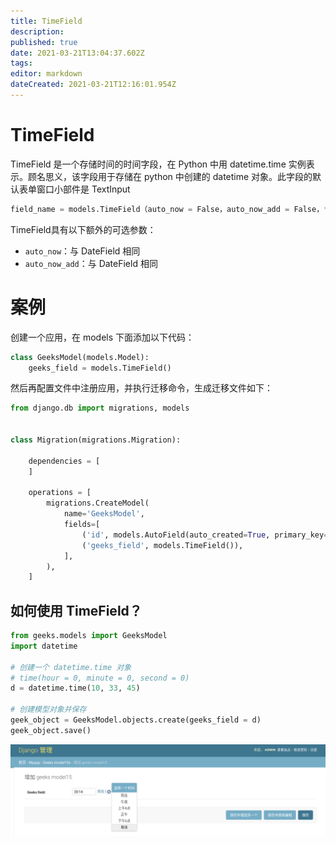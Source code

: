 ```yaml
---
title: TimeField
description: 
published: true
date: 2021-03-21T13:04:37.602Z
tags: 
editor: markdown
dateCreated: 2021-03-21T12:16:01.954Z
---
```


# TimeField

TimeField 是一个存储时间的时间字段，在 Python 中用 datetime.time 实例表示。顾名思义，该字段用于存储在 python 中创建的 datetime 对象。此字段的默认表单窗口小部件是 TextInput

```python
field_name = models.TimeField（auto_now = False，auto_now_add = False，** options）
```

TimeField具有以下额外的可选参数：

- `auto_now`：与 DateField 相同
- `auto_now_add`：与 DateField 相同

# 案例

创建一个应用，在 models 下面添加以下代码：

```python
class GeeksModel(models.Model):
    geeks_field = models.TimeField()
```

然后再配置文件中注册应用，并执行迁移命令，生成迁移文件如下：

```python
from django.db import migrations, models


class Migration(migrations.Migration):

    dependencies = [
    ]

    operations = [
        migrations.CreateModel(
            name='GeeksModel',
            fields=[
                ('id', models.AutoField(auto_created=True, primary_key=True, serialize=False, verbose_name='ID')),
                ('geeks_field', models.TimeField()),
            ],
        ),
    ]
```

## 如何使用 TimeField？

```python
from geeks.models import GeeksModel 
import datetime 

# 创建一个 datetime.time 对象
# time(hour = 0, minute = 0, second = 0) 
d = datetime.time(10, 33, 45) 

# 创建模型对象并保存
geek_object = GeeksModel.objects.create(geeks_field = d) 
geek_object.save() 
```

![timefield.png](/assets/web框架/django/模型字段/timefield.png)
